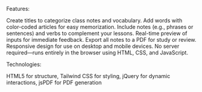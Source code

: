 Features:

Create titles to categorize class notes and vocabulary.
Add words with color-coded articles for easy memorization.
Include notes (e.g., phrases or sentences) and verbs to complement your lessons.
Real-time preview of inputs for immediate feedback.
Export all notes to a PDF for study or review.
Responsive design for use on desktop and mobile devices.
No server required—runs entirely in the browser using HTML, CSS, and JavaScript.


Technologies:

HTML5 for structure,
Tailwind CSS for styling,
jQuery for dynamic interactions,
jsPDF for PDF generation
